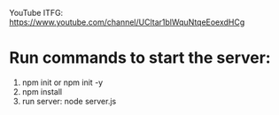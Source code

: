 YouTube ITFG: https://www.youtube.com/channel/UCltar1blWquNtqeEoexdHCg

# Run commands to start the server:

1. npm init or npm init -y
2. npm install
3. run server: node server.js
